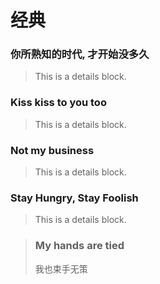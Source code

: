 # 经典

### 你所熟知的时代, 才开始没多久
> This is a details block.
 
### Kiss kiss to you too
> This is a details block.

### Not my business
> This is a details block.

### Stay Hungry, Stay Foolish
> This is a details block.


> ### My hands are tied
> 我也束手无策